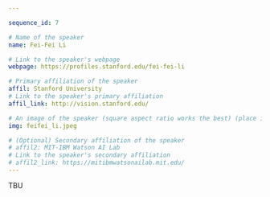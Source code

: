 ```yaml
---

sequence_id: 7

# Name of the speaker
name: Fei-Fei Li

# Link to the speaker's webpage
webpage: https://profiles.stanford.edu/fei-fei-li

# Primary affiliation of the speaker
affil: Stanford University
# Link to the speaker's primary affiliation
affil_link: http://vision.stanford.edu/

# An image of the speaker (square aspect ratio works the best) (place in the `assets/img/speakers` directory)
img: feifei_li.jpeg

# (Optional) Secondary affiliation of the speaker
# affil2: MIT-IBM Watson AI Lab
# Link to the speaker's secondary affiliation 
# affil2_link: https://mitibmwatsonailab.mit.edu/
---
```


<!-- Whatever you write below will show up as the speaker's bio -->

TBU